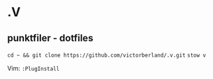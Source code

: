# .V
## punktfiler - dotfiles

`cd ~ && git clone https://github.com/victorberland/.v.git`
`stow v`

Vim: `:PlugInstall`
